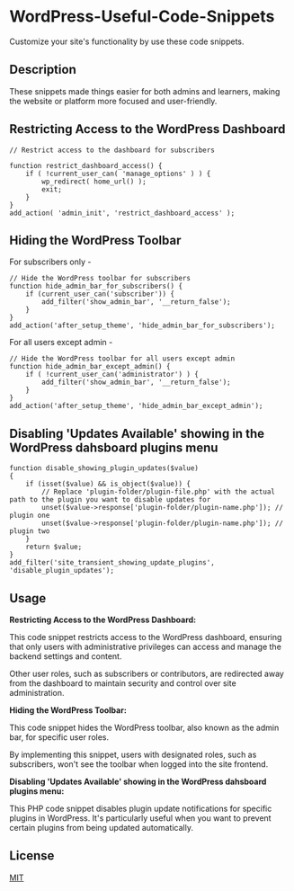 
# WordPress-Useful-Code-Snippets

Customize your site's functionality by use these code snippets.


## Description

These snippets made things easier for both admins and learners, making the website or platform more focused and user-friendly.

## Restricting Access to the WordPress Dashboard

```
// Restrict access to the dashboard for subscribers

function restrict_dashboard_access() {
    if ( !current_user_can( 'manage_options' ) ) {
        wp_redirect( home_url() );
        exit;
    }
}
add_action( 'admin_init', 'restrict_dashboard_access' );
```
## Hiding the WordPress Toolbar
For subscribers only - 

```
// Hide the WordPress toolbar for subscribers
function hide_admin_bar_for_subscribers() {
    if (current_user_can('subscriber')) {
        add_filter('show_admin_bar', '__return_false');
    }
}
add_action('after_setup_theme', 'hide_admin_bar_for_subscribers');

```
For all users except admin - 
```
// Hide the WordPress toolbar for all users except admin
function hide_admin_bar_except_admin() {
    if ( !current_user_can('administrator') ) {
        add_filter('show_admin_bar', '__return_false');
    }
}
add_action('after_setup_theme', 'hide_admin_bar_except_admin');

```
## Disabling 'Updates Available' showing in the WordPress dahsboard plugins menu
```
function disable_showing_plugin_updates($value)
{
	if (isset($value) && is_object($value)) {
        // Replace 'plugin-folder/plugin-file.php' with the actual path to the plugin you want to disable updates for
		unset($value->response['plugin-folder/plugin-name.php']); // plugin one
		unset($value->response['plugin-folder/plugin-name.php']); // plugin two
	}
	return $value;
}
add_filter('site_transient_showing_update_plugins', 'disable_plugin_updates');
```

## Usage

**Restricting Access to the WordPress Dashboard:**

This code snippet restricts access to the WordPress dashboard, ensuring that only users with administrative privileges can access and manage the backend settings and content.

Other user roles, such as subscribers or contributors, are redirected away from the dashboard to maintain security and control over site administration.

**Hiding the WordPress Toolbar:**

This code snippet hides the WordPress toolbar, also known as the admin bar, for specific user roles.

By implementing this snippet, users with designated roles, such as subscribers, won't see the toolbar when logged into the site frontend.

**Disabling 'Updates Available' showing in the WordPress dahsboard plugins menu:**

This PHP code snippet disables plugin update notifications for specific plugins in WordPress. It's particularly useful when you want to prevent certain plugins from being updated automatically.


## License

[MIT](https://choosealicense.com/licenses/mit/)
